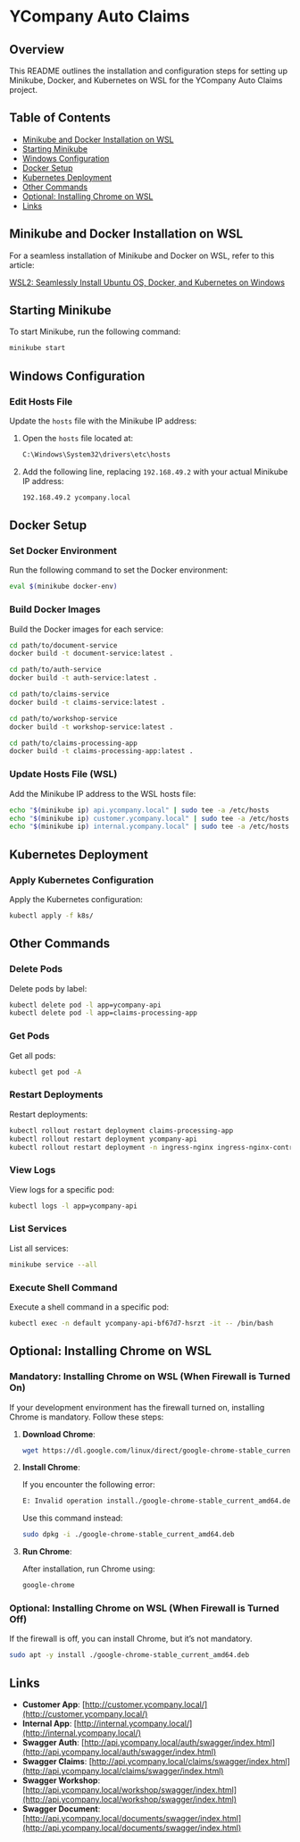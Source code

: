 # YCompany Auto Claims

## Overview

This README outlines the installation and configuration steps for setting up Minikube, Docker, and Kubernetes on WSL for the YCompany Auto Claims project.

## Table of Contents

- [Minikube and Docker Installation on WSL](#minikube-and-docker-installation-on-wsl)
- [Starting Minikube](#starting-minikube)
- [Windows Configuration](#windows-configuration)
- [Docker Setup](#docker-setup)
- [Kubernetes Deployment](#kubernetes-deployment)
- [Other Commands](#other-commands)
- [Optional: Installing Chrome on WSL](#optional-installing-chrome-on-wsl)
- [Links](#links)

## Minikube and Docker Installation on WSL

For a seamless installation of Minikube and Docker on WSL, refer to this article:

[WSL2: Seamlessly Install Ubuntu OS, Docker, and Kubernetes on Windows](https://medium.com/@dudu.zbeda_13698/wsl2-seamlessly-install-ubuntu-os-docker-and-kubernetes-on-windows-for-a-development-environment-13ce936a275c)

## Starting Minikube

To start Minikube, run the following command:

```bash
minikube start
```

## Windows Configuration

### Edit Hosts File

Update the `hosts` file with the Minikube IP address:

1. Open the `hosts` file located at:
   ```bash
   C:\Windows\System32\drivers\etc\hosts
   ```
2. Add the following line, replacing `192.168.49.2` with your actual Minikube IP address:
   ```bash
   192.168.49.2 ycompany.local
   ```

## Docker Setup

### Set Docker Environment

Run the following command to set the Docker environment:

```bash
eval $(minikube docker-env)
```

### Build Docker Images

Build the Docker images for each service:

```bash
cd path/to/document-service
docker build -t document-service:latest .

cd path/to/auth-service
docker build -t auth-service:latest .

cd path/to/claims-service
docker build -t claims-service:latest .

cd path/to/workshop-service
docker build -t workshop-service:latest .

cd path/to/claims-processing-app
docker build -t claims-processing-app:latest .
```

### Update Hosts File (WSL)

Add the Minikube IP address to the WSL hosts file:

```bash
echo "$(minikube ip) api.ycompany.local" | sudo tee -a /etc/hosts
echo "$(minikube ip) customer.ycompany.local" | sudo tee -a /etc/hosts
echo "$(minikube ip) internal.ycompany.local" | sudo tee -a /etc/hosts
```

## Kubernetes Deployment

### Apply Kubernetes Configuration

Apply the Kubernetes configuration:

```bash
kubectl apply -f k8s/
```

## Other Commands

### Delete Pods

Delete pods by label:

```bash
kubectl delete pod -l app=ycompany-api
kubectl delete pod -l app=claims-processing-app
```

### Get Pods

Get all pods:

```bash
kubectl get pod -A
```

### Restart Deployments

Restart deployments:

```bash
kubectl rollout restart deployment claims-processing-app
kubectl rollout restart deployment ycompany-api
kubectl rollout restart deployment -n ingress-nginx ingress-nginx-controller
```

### View Logs

View logs for a specific pod:

```bash
kubectl logs -l app=ycompany-api
```

### List Services

List all services:

```bash
minikube service --all
```

### Execute Shell Command

Execute a shell command in a specific pod:

```bash
kubectl exec -n default ycompany-api-bf67d7-hsrzt -it -- /bin/bash
```

## Optional: Installing Chrome on WSL

### Mandatory: Installing Chrome on WSL (When Firewall is Turned On)

If your development environment has the firewall turned on, installing Chrome is mandatory. Follow these steps:

1. **Download Chrome**:

   ```bash
   wget https://dl.google.com/linux/direct/google-chrome-stable_current_amd64.deb
   ```

2. **Install Chrome**:

   If you encounter the following error:

   ```bash
   E: Invalid operation install./google-chrome-stable_current_amd64.deb
   ```

   Use this command instead:

   ```bash
   sudo dpkg -i ./google-chrome-stable_current_amd64.deb
   ```

3. **Run Chrome**:

   After installation, run Chrome using:

   ```bash
   google-chrome
   ```

### Optional: Installing Chrome on WSL (When Firewall is Turned Off)

If the firewall is off, you can install Chrome, but it’s not mandatory.

```bash
sudo apt -y install ./google-chrome-stable_current_amd64.deb
```

## Links

- **Customer App**: [http://customer.ycompany.local/](http://customer.ycompany.local/)
- **Internal App**: [http://internal.ycompany.local/](http://internal.ycompany.local/)
- **Swagger Auth**: [http://api.ycompany.local/auth/swagger/index.html](http://api.ycompany.local/auth/swagger/index.html)
- **Swagger Claims**: [http://api.ycompany.local/claims/swagger/index.html](http://api.ycompany.local/claims/swagger/index.html)
- **Swagger Workshop**: [http://api.ycompany.local/workshop/swagger/index.html](http://api.ycompany.local/workshop/swagger/index.html)
- **Swagger Document**: [http://api.ycompany.local/documents/swagger/index.html](http://api.ycompany.local/documents/swagger/index.html)
```
